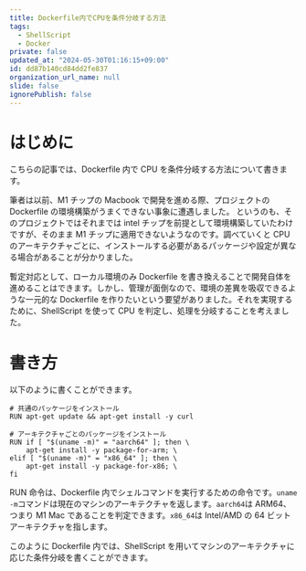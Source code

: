 ```yaml
---
title: Dockerfile内でCPUを条件分岐する方法
tags:
  - ShellScript
  - Docker
private: false
updated_at: "2024-05-30T01:16:15+09:00"
id: dd87b140cd84dd2fe837
organization_url_name: null
slide: false
ignorePublish: false
---
```


# はじめに

こちらの記事では、Dockerfile 内で CPU を条件分岐する方法について書きます。

筆者は以前、M1 チップの Macbook で開発を進める際、プロジェクトの Dockerfile の環境構築がうまくできない事象に遭遇しました。
というのも、そのプロジェクトではそれまでは intel チップを前提として環境構築していたわけですが、そのまま M1 チップに適用できないようなのです。調べていくと CPU のアーキテクチャごとに、インストールする必要があるパッケージや設定が異なる場合があることが分かりました。

暫定対応として、ローカル環境のみ Dockerfile を書き換えることで開発自体を進めることはできます。しかし、管理が面倒なので、環境の差異を吸収できるような一元的な Dockerfile を作りたいという要望がありました。それを実現するために、ShellScript を使って CPU を判定し、処理を分岐することを考えました。

# 書き方

以下のように書くことができます。

```dockerfile:Dockerfile
# 共通のパッケージをインストール
RUN apt-get update && apt-get install -y curl

# アーキテクチャごとのパッケージをインストール
RUN if [ "$(uname -m)" = "aarch64" ]; then \
    apt-get install -y package-for-arm; \
elif [ "$(uname -m)" = "x86_64" ]; then \
    apt-get install -y package-for-x86; \
fi
```

RUN 命令は、Dockerfile 内でシェルコマンドを実行するための命令です。`uname -m`コマンドは現在のマシンのアーキテクチャを返します。`aarch64`は ARM64、つまり M1 Mac であることを判定できます。`x86_64`は Intel/AMD の 64 ビットアーキテクチャを指します。

このように Dockerfile 内では、ShellScript を用いてマシンのアーキテクチャに応じた条件分岐を書くことができます。
